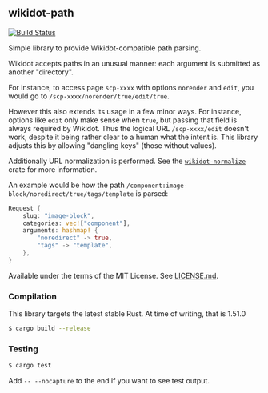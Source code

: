 ## wikidot-path
[![Build Status](https://travis-ci.org/Nu-SCPTheme/wikidot-path.svg?branch=master)](https://travis-ci.org/Nu-SCPTheme/wikidot-path)

Simple library to provide Wikidot-compatible path parsing.

Wikidot accepts paths in an unusual manner: each argument is submitted as another "directory".

For instance, to access page `scp-xxxx` with options `norender` and `edit`, you would go to `/scp-xxxx/norender/true/edit/true`.

However this also extends its usage in a few minor ways. For instance, options like `edit` only make sense when `true`, but passing that field is always required by Wikidot. Thus the logical URL `/scp-xxxx/edit` doesn't work, despite it being rather clear to a human what the intent is. This library adjusts this by allowing "dangling keys" (those without values).

Additionally URL normalization is performed. See the [`wikidot-normalize`](https://crates.io/crates/wikidot-normalize) crate for more information.

An example would be how the path `/component:image-block/noredirect/true/tags/template` is parsed:

```rust
Request {
    slug: "image-block",
    categories: vec!["component"],
    arguments: hashmap! {
        "noredirect" -> true,
        "tags" -> "template",
    },
}
```

Available under the terms of the MIT License. See [LICENSE.md](LICENSE).

### Compilation
This library targets the latest stable Rust. At time of writing, that is 1.51.0

```sh
$ cargo build --release
```

### Testing
```sh
$ cargo test
```

Add `-- --nocapture` to the end if you want to see test output.
